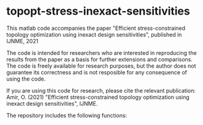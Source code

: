 # topopt-stress-inexact-sensitivities
This matlab code accompanies the paper "Efficient stress-constrained topology optimization using inexact design sensitivities", published in IJNME, 2021

The code is intended for researchers who are interested in reproducing the results from the paper as a basis for further extensions and comparisons.
The code is freely available for research purposes, but the author does not guarantee its correctness and is not resposible for any consequence of using the code.

If you are using this code for research, please cite the relevant publication:
Amir, O. (2021) "Efficient stress-constrained topology optimization using inexact design sensitivities", IJNME.

The repository includes the following functions:
